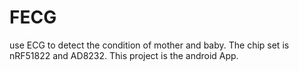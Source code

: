 # FECG
use ECG to detect the condition of mother and baby. The chip set is nRF51822 and AD8232. This project is the android App.
